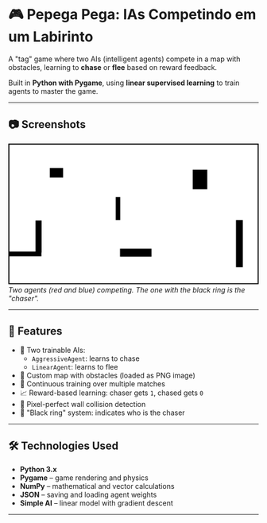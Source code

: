 # 🎮 Pepega Pega: IAs Competindo em um Labirinto

A "tag" game where two AIs (intelligent agents) compete in a map with obstacles, learning to **chase** or **flee** based on reward feedback.

Built in **Python with Pygame**, using **linear supervised learning** to train agents to master the game.

---

## 📷 Screenshots

![Game in action](mapa.png)  
*Two agents (red and blue) competing. The one with the black ring is the "chaser".*

---

## 🚀 Features

- 🧠 Two trainable AIs:
  - `AggressiveAgent`: learns to chase
  - `LinearAgent`: learns to flee
- 🧱 Custom map with obstacles (loaded as PNG image)
- 🔁 Continuous training over multiple matches
- 📈 Reward-based learning: chaser gets `1`, chased gets `0`
- 🧩 Pixel-perfect wall collision detection
- 🎯 "Black ring" system: indicates who is the chaser

---

## 🛠️ Technologies Used

- **Python 3.x**
- **Pygame** – game rendering and physics
- **NumPy** – mathematical and vector calculations
- **JSON** – saving and loading agent weights
- **Simple AI** – linear model with gradient descent

---
